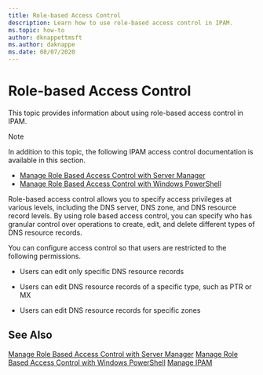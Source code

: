 ```yaml
---
title: Role-based Access Control
description: Learn how to use role-based access control in IPAM.
ms.topic: how-to
author: dknappettmsft
ms.author: daknappe
ms.date: 08/07/2020
---
```

# Role-based Access Control

This topic provides information about using role-based access control in IPAM.

> [!NOTE]
> In addition to this topic, the following IPAM access control  documentation is available in this section.
>
> -   [Manage Role Based Access Control with Server Manager](../../technologies/ipam/Manage-Role-Based-Access-Control-with-Server-Manager.md)
> -   [Manage Role Based Access Control with Windows PowerShell](../../technologies/ipam/Manage-Role-Based-Access-Control-with-Windows-PowerShell.md)

Role-based access control allows you to specify access privileges at various levels, including the DNS server, DNS zone, and DNS resource record levels.
By using role based access control, you can specify who has granular control over operations to create, edit, and delete different types of DNS resource records.

You can configure access control so that users are restricted to the following permissions.

-   Users can edit only specific DNS resource records

-   Users can edit DNS resource records of a specific type, such as PTR or MX

-   Users can edit DNS resource records for specific zones

## See Also
[Manage Role Based Access Control with Server Manager](../../technologies/ipam/Manage-Role-Based-Access-Control-with-Server-Manager.md)
[Manage Role Based Access Control with Windows PowerShell](../../technologies/ipam/Manage-Role-Based-Access-Control-with-Windows-PowerShell.md)
[Manage IPAM](Manage-IPAM.md)




